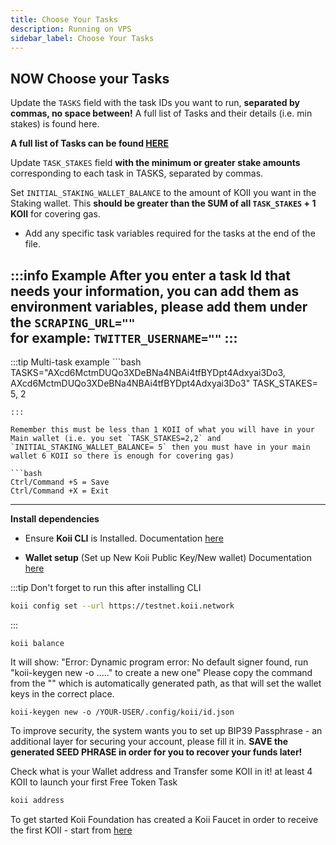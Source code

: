 ```yaml
---
title: Choose Your Tasks
description: Running on VPS
sidebar_label: Choose Your Tasks
---
```


## NOW Choose your Tasks

Update the `TASKS` field with the task IDs you want to run, **separated by commas, no space between!** A full list of Tasks and their details (i.e. min stakes) is found here.

**A full list of Tasks can be found [HERE](https://docs.koii.network/faq/documentations/#full-list-of-tasks-for-vps)**

Update `TASK_STAKES` field **with the minimum or greater stake amounts** corresponding to each task in TASKS, separated by commas.

Set `INITIAL_STAKING_WALLET_BALANCE` to the amount of KOII you want in the Staking wallet. This **should be greater than the SUM of all `TASK_STAKES` + 1 KOII** for covering gas.

   - Add any specific task variables required for the tasks at the end of the file.
   
   :::info Example
   After you enter a task Id that needs your information, you can add them as environment variables,
   please add them under the `SCRAPING_URL=""`  
   for example: `TWITTER_USERNAME=""`
   :::
   ---

   :::tip Multi-task example
      ```bash
   TASKS="AXcd6MctmDUQo3XDeBNa4NBAi4tfBYDpt4Adxyai3Do3, AXcd6MctmDUQo3XDeBNa4NBAi4tfBYDpt4Adxyai3Do3"
   TASK_STAKES= 5, 2
   ```
   :::

Remember this must be less than 1 KOII of what you will have in your Main wallet (i.e. you set `TASK_STAKES=2,2` and `INITIAL_STAKING_WALLET_BALANCE= 5` then you must have in your main wallet 6 KOII so there is enough for covering gas)

```bash
Ctrl/Command +S = Save
Ctrl/Command +X = Exit
```
---

**Install dependencies**
 - Ensure **Koii CLI** is Installed. Documentation [here](https://docs.koii.network/develop/command-line-tool/koii-cli/install-cli)

 - **Wallet setup** (Set up New Koii Public Key/New wallet) Documentation [here](https://docs.koii.network/develop/command-line-tool/koii-cli/create-wallet)

:::tip
Don't forget to run this after installing CLI
```bash
koii config set --url https://testnet.koii.network
```
:::




```bath
koii balance
```

It will show: "Error: Dynamic program error: No default signer found, run "koii-keygen new -o ....." to create a new one" Please copy the command from the "" which is automatically generated path, as that will set the wallet keys in the correct place.

```bath
koii-keygen new -o /YOUR-USER/.config/koii/id.json
```

To improve security, the system wants you to set up BIP39 Passphrase - an additional layer for securing your account, please fill it in. **SAVE the generated SEED PHRASE in order for you to recover your funds later!**


Check what is your Wallet address and Transfer some KOII in it! at least 4 KOII to launch your first Free Token Task

```bash
koii address
```

To get started Koii Foundation has created a Koii Faucet in order to receive the first KOII - start from [here](https://docs.koii.network/develop/command-line-tool/koii-cli/send-and-receive-tokens)